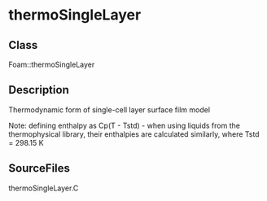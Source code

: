 # thermoSingleLayer 
## Class
Foam::thermoSingleLayer

## Description
Thermodynamic form of single-cell layer surface film model

Note: defining enthalpy as Cp(T - Tstd) - when using liquids from the
thermophysical library, their enthalpies are calculated similarly, where
Tstd = 298.15 K

## SourceFiles
thermoSingleLayer.C

